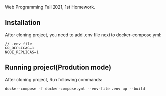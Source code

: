 Web Programming Fall 2021, 1st Homework.

## Installation

After cloning project, you need to add .env file next to docker-compose.yml:
```
// .env file
GO_REPLICAS=1
NODE_REPLICAS=1

```

## Running project(Prodution mode)

After cloning project, Run following commands:

```
docker-compose -f docker-compose.yml --env-file .env up --build
```